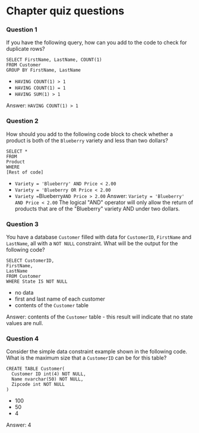 # Chapter quiz questions
### Question 1
If you have the following query, how can you add to the code to check for duplicate rows?
```
SELECT FirstName, LastName, COUNT(1)
FROM Customer
GROUP BY FirstName, LastName
```
* ` HAVING COUNT(1) > 1 `
* ` HAVING COUNT(1) = 1 `
* ` HAVING SUM(1) > 1 `

Answer: ` HAVING COUNT(1) > 1 `

### Question 2
How should you add to the following code block to check whether a product is both of the `Blueberry` variety and less than two dollars?
```
SELECT *
FROM
Product
WHERE
[Rest of code]
```
* `
Variety = 'Blueberry'
AND
Price < 2.00 
`
* `
Variety = 'Blueberry
OR
Price < 2.00
`
* `
Variety = `Blueberry`
AND
Price > 2.00
`
Answer: 
`
Variety = 'Blueberry'
AND
Price < 2.00
`
The logical "AND" operator will only allow the return of products that are of the "Blueberry" variety AND under two dollars.

### Question 3
You have a database `Customer` filled with data for `CustomerID`, `FirstName` and `LastName`, all with a `NOT NULL` constraint. What will be the output for the following code?
```
SELECT CustomerID,
FirstName,
LastName
FROM Customer
WHERE State IS NOT NULL
```
* no data
* first and last name of each customer
* contents of the `Customer` table

Answer: contents of the `Customer` table - this result will indicate that no state values are null.

### Question 4
Consider the simple data constraint example shown in the following code. What is the maximum size that a `CustomerID` can be for this table?
``` 
CREATE TABLE Customer(
  Customer ID int(4) NOT NULL,
  Name nvarchar(50) NOT NULL,
  Zipcode int NOT NULL
)
```
* 100
* 50
* 4

Answer: 4
